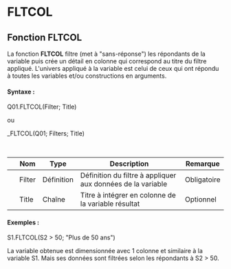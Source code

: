 # FLTCOL

## Fonction FLTCOL

La fonction **FLTCOL** filtre (met à "sans-réponse") les répondants de la variable puis crée un détail en colonne qui correspond au titre du filtre appliqué. L'univers appliqué à la variable est celui de ceux qui ont répondu à toutes les variables et/ou constructions en arguments.

#### Syntaxe :&nbsp;

Q01.FLTCOL(Filter; Title)

ou

\_FLTCOL(Q01; Filters; Title)

&nbsp;

| &nbsp; | **Nom** |**Type**|**Description**|**Remarque** |
| --- | --- | --- | --- | --- |
| &nbsp; | Filter | Définition | Définition du filtre à appliquer aux données de la variable | Obligatoire |
| &nbsp; | Title | Chaîne | Titre à intégrer en colonne de la variable résultat | Optionnel |


#### Exemples :

S1.FLTCOL(S2 \> 50; "Plus de 50 ans")

La variable obtenue est dimensionnée avec 1 colonne et similaire à la variable S1. Mais ses données sont filtrées selon les répondants à S2 \> 50.

&nbsp;
